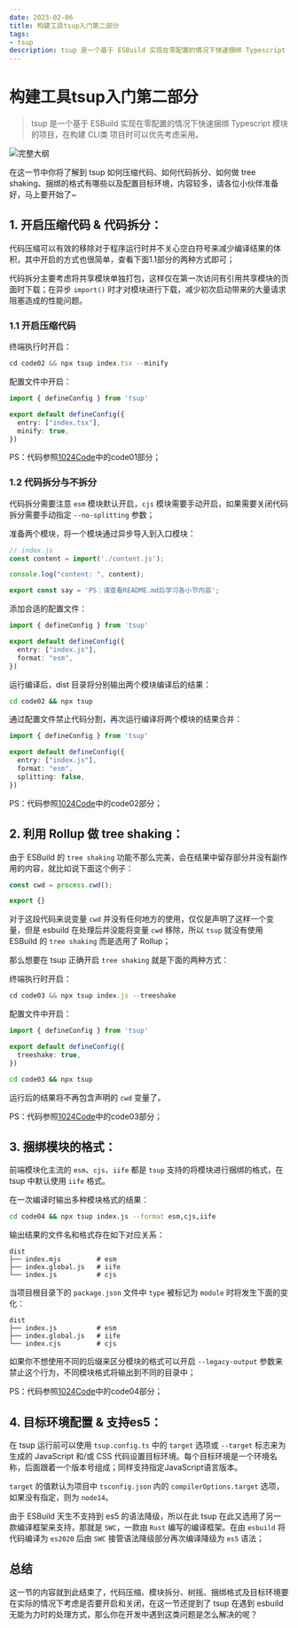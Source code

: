 ```yaml
---
date: 2023-02-06
title: 构建工具tsup入门第二部分
tags:
- tsup
description: tsup 是一个基于 ESBuild 实现在零配置的情况下快速捆绑 Typescript 模块的项目，支持 Node.js 应用中的任何内容，如：.js、.json、.mjs，及 Typescript 中的 .ts、.tsx，还包括实验性的CSS。但在由于部分功能 esbuild 存在天然的不足，但又是开发者密切关注的功能，tsup 同时也选择融合其他的构建工具共同参与，这些内容会在后续的小节说明。
---
```


# 构建工具tsup入门第二部分

> tsup 是一个基于 ESBuild 实现在零配置的情况下快速捆绑 Typescript 模块的项目，在构建 CLI类 项目时可以优先考虑采用。

![完整大纲](https://p3-juejin.byteimg.com/tos-cn-i-k3u1fbpfcp/18ab5c6814a3455eb541e6a4fd794679~tplv-k3u1fbpfcp-zoom-1.image)

在这一节中你将了解到 tsup 如何压缩代码、如何代码拆分、如何做 tree shaking、捆绑的格式有哪些以及配置目标环境，内容较多，请各位小伙伴准备好，马上要开始了~ 

## 1. 开启压缩代码 & 代码拆分：

代码压缩可以有效的移除对于程序运行时并不关心空白符号来减少编译结果的体积，其中开启的方式也很简单，查看下面1.1部分的两种方式即可；

代码拆分主要考虑将共享模块单独打包，这样仅在第一次访问有引用共享模块的页面时下载；在异步 `import()` 时才对模块进行下载，减少初次启动带来的大量请求阻塞造成的性能问题。

### 1.1 开启压缩代码

终端执行时开启：
```typescript
cd code02 && npx tsup index.tsx --minify
```

配置文件中开启：
```typescript
import { defineConfig } from 'tsup'

export default defineConfig({
  entry: ["index.tsx"],
  minify: true,
})
```

PS：代码参照[1024Code](https://1024code.com/codecubes/Ha1LfyC)中的code01部分；

### 1.2 代码拆分与不拆分

代码拆分需要注意 `esm` 模块默认开启，`cjs` 模块需要手动开启，如果需要关闭代码拆分需要手动指定 `--no-splitting` 参数；

准备两个模块，将一个模块通过异步导入到入口模块：

```typescript
// index.js
const content = import('./content.js');

console.log("content: ", content);
```

```typescript
export const say = 'PS：请查看README.md后学习各小节内容';
```

添加合适的配置文件：
```typescript
import { defineConfig } from 'tsup'

export default defineConfig({
  entry: ["index.js"],
  format: "esm",
})
```

运行编译后，dist 目录将分别输出两个模块编译后的结果：
```bash
cd code02 && npx tsup
```

通过配置文件禁止代码分割，再次运行编译将两个模块的结果合并：
```typescript
import { defineConfig } from 'tsup'

export default defineConfig({
  entry: ["index.js"],
  format: "esm",
  splitting: false,
})
```

PS：代码参照[1024Code](https://1024code.com/codecubes/Ha1LfyC)中的code02部分；

## 2. 利用 Rollup 做 tree shaking：

由于 ESBuild 的 `tree shaking` 功能不那么完美，会在结果中留存部分并没有副作用的内容，就比如说下面这个例子：

```typescript
const cwd = process.cwd();

export {}
```

对于这段代码来说变量 `cwd` 并没有任何地方的使用，仅仅是声明了这样一个变量，但是 esbuild 在处理后并没能将变量 `cwd` 移除，所以 `tsup` 就没有使用 ESBuild 的 `tree shaking` 而是选用了 Rollup；

那么想要在 tsup 正确开启 `tree shaking` 就是下面的两种方式：

终端执行时开启：
```typescript
cd code03 && npx tsup index.js --treeshake
```

配置文件中开启：
```typescript
import { defineConfig } from 'tsup'

export default defineConfig({
  treeshake: true,
})
```

```bash
cd code03 && npx tsup
```

运行后的结果将不再包含声明的 `cwd` 变量了。

PS：代码参照[1024Code](https://1024code.com/codecubes/Ha1LfyC)中的code03部分；

## 3. 捆绑模块的格式：

前端模块化主流的 `esm`、`cjs`、`iife` 都是 `tsup` 支持的将模块进行捆绑的格式，在 tsup 中默认使用 `iife` 格式。

在一次编译时输出多种模块格式的结果：
```bash
cd code04 && npx tsup index.js --format esm,cjs,iife
```

输出结果的文件名和格式存在如下对应关系：
```
dist
├── index.mjs         # esm
├── index.global.js   # iife
└── index.js          # cjs
```

当项目根目录下的 `package.json` 文件中 `type` 被标记为 `module` 时将发生下面的变化：
```
dist
├── index.js          # esm
├── index.global.js   # iife
└── index.cjs         # cjs
```

如果你不想使用不同的后缀来区分模块的格式可以开启 `--legacy-output` 参数来禁止这个行为，不同模块格式将输出到不同的目录中；

PS：代码参照[1024Code](https://1024code.com/codecubes/Ha1LfyC)中的code04部分；

## 4. 目标环境配置 & 支持es5：

在 tsup 运行前可以使用 `tsup.config.ts` 中的 `target` 选项或 `--target` 标志来为生成的 JavaScript 和/或 CSS 代码设置目标环境。每个目标环境是一个环境名称，后面跟着一个版本号组成；同样支持指定JavaScript语言版本。

`target` 的值默认为项目中 `tsconfig.json` 内的 `compilerOptions.target` 选项，如果没有指定，则为 `node14`。

由于 ESBuild 天生不支持到 es5 的语法降级，所以在此 tsup 在此又选用了另一款编译框架来支持，那就是 `SWC`，一款由 `Rust` 编写的编译框架。在由 `esbuild` 将代码编译为 `es2020` 后由 `SWC` 接管语法降级部分再次编译降级为 `es5` 语法；

## 总结

这一节的内容就到此结束了，代码压缩、模块拆分、树摇、捆绑格式及目标环境要在实际的情况下考虑是否要开启和关闭，在这一节还提到了 tsup 在遇到 esbuild 无能为力时的处理方式，那么你在开发中遇到这类问题是怎么解决的呢？

<Comment />
